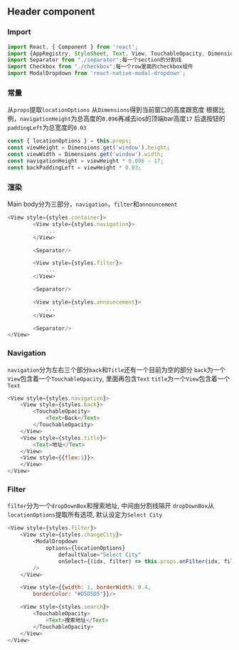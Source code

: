 ## Header component

### Import
```javascript
import React, { Component } from 'react';
import {AppRegistry, StyleSheet, Text, View, TouchableOpacity, Dimensions} from 'react-native';
import Separator from "./separator";每一个section的分割线
import Checkbox from "./checkbox";每一个row里面的checkbox组件
import ModalDropdown from 'react-native-modal-dropdown';
```



### 常量
从`props`提取`locationOptions`
从`Dimensions`得到当前窗口的高度跟宽度
根据比例，`navigationHeight`为总高度的`0.096`再减去ios的顶端bar高度`17`
后退按钮的`paddingLeft`为总宽度的`0.03`
```javascript
const { locationOptions } = this.props;
const viewHeight = Dimensions.get('window').height;
const viewWidth = Dimensions.get('window').width;
const navigationHeight = viewHeight * 0.096 - 17;
const backPaddingLeft = viewHeight * 0.03;
```



### 渲染

Main body分为三部分，`navigation`，`filter`和`announcement`

```javascript
<View style={styles.container}>
		<View style={styles.navigation}>
			...
		</View>

        <Separator/>

        <View style={styles.filter}>
        	...
        </View>

        <Separator/>

        <View style={styles.announcement}>
        	...
        </View>

        <Separator/>
</View>
```



### Navigation

`navigation`分为左右三个部分`back`和`Title`还有一个目前为空的部分
`back`为一个`View`包含着一个`TouchableOpacity`, 里面再包含`Text`
`title`为一个`View`包含着一个`Text`

```javascript
<View style={styles.navigation}>
	<View style={styles.back}>
		<TouchableOpacity>
    		<Text>Back</Text>
    	</TouchableOpacity>
	</View>
	<View style={styles.title}>
		<Text>地址</Text>
	</View>
	<View style={{flex:1}}>
    </View>
</View>
```



### Filter

`filter`分为一个`dropDownBox`和搜索地址, 中间由分割线隔开
`dropDownBox`从`locationOptions`提取所有选项, 默认设定为`Select City`

```javascript
<View style={styles.filter}>
	<View style={styles.changeCity}>
		<ModalDropdown
			options={locationOptions}
				defaultValue="Select City"
				onSelect={(idx, filter) => this.props.onFilter(idx, filter)}
		/>
    </View>

    <View style={{width: 1, borderWidth: 0.4,
    	borderColor: "#D5D5D5"}}/>

    <View style={styles.search}>
    	<TouchableOpacity>
        	<Text>搜索地址</Text>
        </TouchableOpacity>
    </View>
</View>
```
